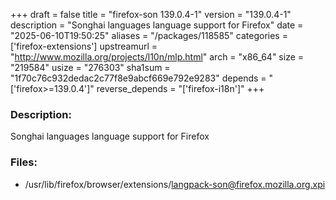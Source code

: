 +++
draft = false
title = "firefox-son 139.0.4-1"
version = "139.0.4-1"
description = "Songhai languages language support for Firefox"
date = "2025-06-10T19:50:25"
aliases = "/packages/118585"
categories = ['firefox-extensions']
upstreamurl = "http://www.mozilla.org/projects/l10n/mlp.html"
arch = "x86_64"
size = "219584"
usize = "276303"
sha1sum = "1f70c76c932dedac2c77f8e9abcf669e792e9283"
depends = "['firefox>=139.0.4']"
reverse_depends = "['firefox-i18n']"
+++
### Description: 
Songhai languages language support for Firefox

### Files: 
* /usr/lib/firefox/browser/extensions/langpack-son@firefox.mozilla.org.xpi
